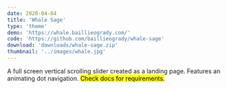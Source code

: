 ```yaml
---
date: 2020-04-04
title: 'Whale Sage'
type: 'theme'
demo: 'https://whale.baillieogrady.com/'
code: 'https://github.com/baillieogrady/whale-sage'
download: 'downloads/whale-sage.zip'
thumbnail: '../images/whale.jpg'
---
```


A full screen vertical scrolling slider created as a landing page. Features an animating dot navigation. <mark>Check docs for requirements.</mark>
